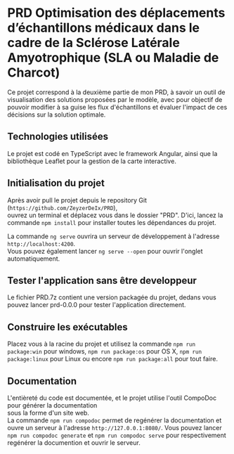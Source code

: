 # PRD  Optimisation des déplacements d’échantillons médicaux dans le cadre de la Sclérose Latérale Amyotrophique (SLA ou Maladie de Charcot)

Ce projet correspond à la deuxième partie de mon PRD, à savoir un outil de visualisation des solutions proposées par le modèle,
avec pour objectif de pouvoir modifier à sa guise les flux d'échantillons et évaluer l'impact de ces décisions sur la solution optimale.

## Technologies utilisées

Le projet est codé en TypeScript avec le framework Angular, ainsi que la bibliothèque Leaflet pour la gestion de la carte interactive.

## Initialisation du projet

Après avoir pull le projet depuis le repository Git (`https://github.com/ZeyzerDeIx/PRD`),  
ouvrez un terminal et déplacez vous dans le dossier "PRD".
D'ici, lancez la commande `npm install` pour installer toutes les dépendances du projet.  
  
  
La commande `ng serve` ouvrira un serveur de développement à l'adresse `http://localhost:4200`.  
Vous pouvez également lancer `ng serve --open` pour ouvrir l'onglet automatiquement.

## Tester l'application sans être developpeur

Le fichier PRD.7z contient une version packagée du projet, dedans vous pouvez lancer prd-0.0.0 pour tester l'application directement.

## Construire les exécutables

Placez vous à la racine du projet et utilisez la commande `npm run package:win` pour windows, `npm run package:os` pour OS X, `npm run package:linux` pour Linux ou encore `npm run package:all` pour tout faire.

## Documentation  

L'entièreté du code est documentée, et le projet utilise l'outil CompoDoc pour générer la documentation  
sous la forme d'un site web.  
La commande `npm run compodoc` permet de regénérer la documentation et ouvre un serveur à l'adresse `http://127.0.0.1:8080/`.
Vous pouvez lancer `npm run compodoc generate` et `npm run compodoc serve` pour respectivement regénérer la documention et ouvrir le serveur.